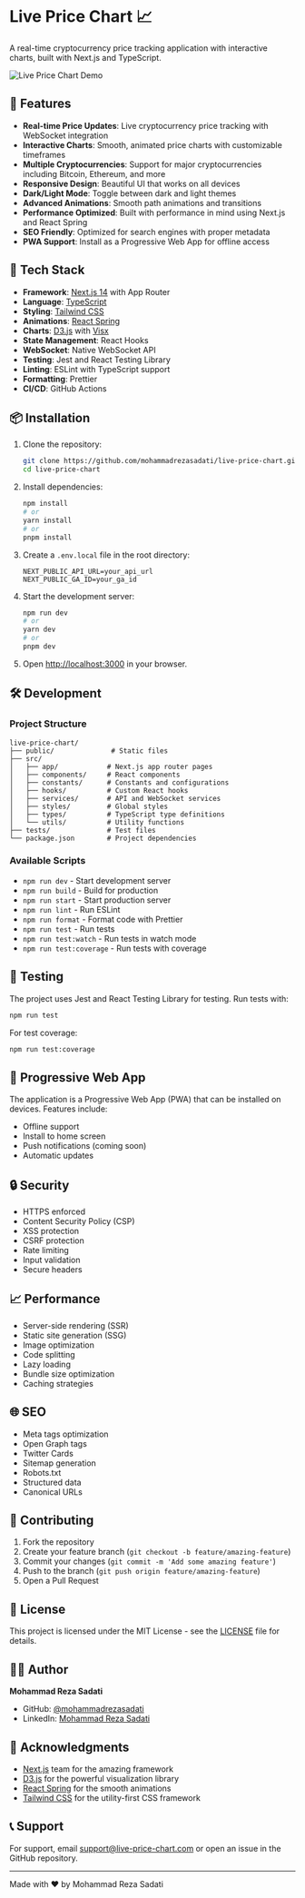 # Live Price Chart 📈

A real-time cryptocurrency price tracking application with interactive charts, built with Next.js and TypeScript.

![Live Price Chart Demo](public/screenshots/home.png)

## 🌟 Features

- **Real-time Price Updates**: Live cryptocurrency price tracking with WebSocket integration
- **Interactive Charts**: Smooth, animated price charts with customizable timeframes
- **Multiple Cryptocurrencies**: Support for major cryptocurrencies including Bitcoin, Ethereum, and more
- **Responsive Design**: Beautiful UI that works on all devices
- **Dark/Light Mode**: Toggle between dark and light themes
- **Advanced Animations**: Smooth path animations and transitions
- **Performance Optimized**: Built with performance in mind using Next.js and React Spring
- **SEO Friendly**: Optimized for search engines with proper metadata
- **PWA Support**: Install as a Progressive Web App for offline access

## 🚀 Tech Stack

- **Framework**: [Next.js 14](https://nextjs.org/) with App Router
- **Language**: [TypeScript](https://www.typescriptlang.org/)
- **Styling**: [Tailwind CSS](https://tailwindcss.com/)
- **Animations**: [React Spring](https://react-spring.dev/)
- **Charts**: [D3.js](https://d3js.org/) with [Visx](https://airbnb.io/visx/)
- **State Management**: React Hooks
- **WebSocket**: Native WebSocket API
- **Testing**: Jest and React Testing Library
- **Linting**: ESLint with TypeScript support
- **Formatting**: Prettier
- **CI/CD**: GitHub Actions

## 📦 Installation

1. Clone the repository:
   ```bash
   git clone https://github.com/mohammadrezasadati/live-price-chart.git
   cd live-price-chart
   ```

2. Install dependencies:
   ```bash
   npm install
   # or
   yarn install
   # or
   pnpm install
   ```

3. Create a `.env.local` file in the root directory:
   ```env
   NEXT_PUBLIC_API_URL=your_api_url
   NEXT_PUBLIC_GA_ID=your_ga_id
   ```

4. Start the development server:
   ```bash
   npm run dev
   # or
   yarn dev
   # or
   pnpm dev
   ```

5. Open [http://localhost:3000](http://localhost:3000) in your browser.

## 🛠️ Development

### Project Structure

```
live-price-chart/
├── public/              # Static files
├── src/
│   ├── app/            # Next.js app router pages
│   ├── components/     # React components
│   ├── constants/      # Constants and configurations
│   ├── hooks/          # Custom React hooks
│   ├── services/       # API and WebSocket services
│   ├── styles/         # Global styles
│   ├── types/          # TypeScript type definitions
│   └── utils/          # Utility functions
├── tests/              # Test files
└── package.json        # Project dependencies
```

### Available Scripts

- `npm run dev` - Start development server
- `npm run build` - Build for production
- `npm run start` - Start production server
- `npm run lint` - Run ESLint
- `npm run format` - Format code with Prettier
- `npm run test` - Run tests
- `npm run test:watch` - Run tests in watch mode
- `npm run test:coverage` - Run tests with coverage

## 🧪 Testing

The project uses Jest and React Testing Library for testing. Run tests with:

```bash
npm run test
```

For test coverage:

```bash
npm run test:coverage
```

## 📱 Progressive Web App

The application is a Progressive Web App (PWA) that can be installed on devices. Features include:

- Offline support
- Install to home screen
- Push notifications (coming soon)
- Automatic updates

## 🔒 Security

- HTTPS enforced
- Content Security Policy (CSP)
- XSS protection
- CSRF protection
- Rate limiting
- Input validation
- Secure headers

## 📈 Performance

- Server-side rendering (SSR)
- Static site generation (SSG)
- Image optimization
- Code splitting
- Lazy loading
- Bundle size optimization
- Caching strategies

## 🌐 SEO

- Meta tags optimization
- Open Graph tags
- Twitter Cards
- Sitemap generation
- Robots.txt
- Structured data
- Canonical URLs

## 🤝 Contributing

1. Fork the repository
2. Create your feature branch (`git checkout -b feature/amazing-feature`)
3. Commit your changes (`git commit -m 'Add some amazing feature'`)
4. Push to the branch (`git push origin feature/amazing-feature`)
5. Open a Pull Request

## 📝 License

This project is licensed under the MIT License - see the [LICENSE](LICENSE) file for details.

## 👨‍💻 Author

**Mohammad Reza Sadati**

- GitHub: [@mohammadrezasadati](https://github.com/mohammadrezasadati)
- LinkedIn: [Mohammad Reza Sadati](https://linkedin.com/in/mohammadrezasadati)

## 🙏 Acknowledgments

- [Next.js](https://nextjs.org/) team for the amazing framework
- [D3.js](https://d3js.org/) for the powerful visualization library
- [React Spring](https://react-spring.dev/) for the smooth animations
- [Tailwind CSS](https://tailwindcss.com/) for the utility-first CSS framework

## 📞 Support

For support, email support@live-price-chart.com or open an issue in the GitHub repository.

---

Made with ❤️ by Mohammad Reza Sadati